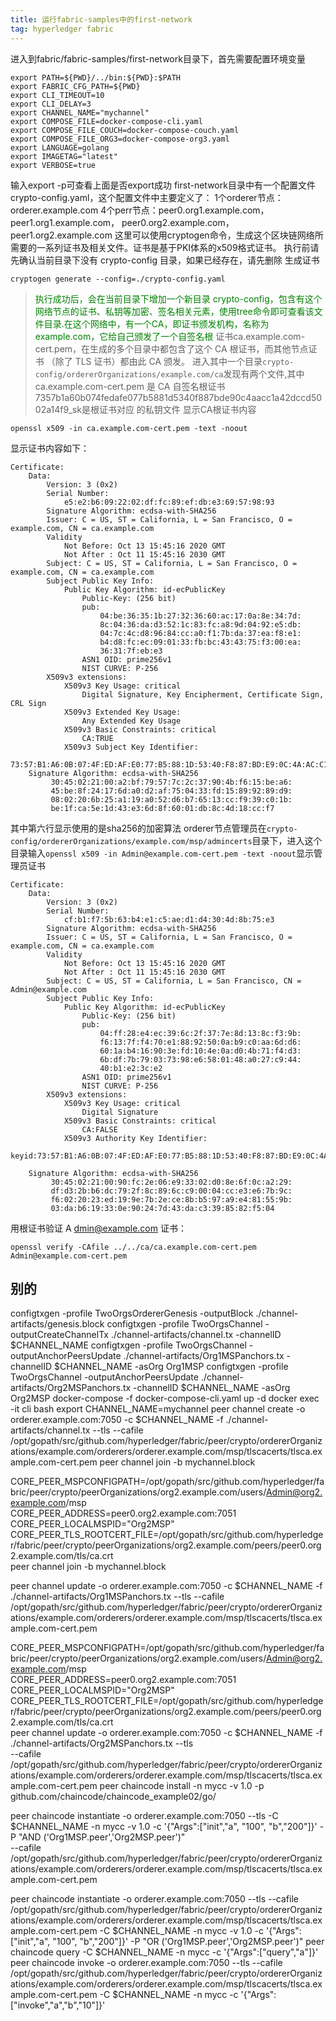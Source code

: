 ```yaml
---
title: 运行fabric-samples中的first-network
tag: hyperledger fabric
---
```


进入到fabric/fabric-samples/first-network目录下，首先需要配置环境变量
```
export PATH=${PWD}/../bin:${PWD}:$PATH
export FABRIC_CFG_PATH=${PWD}
export CLI_TIMEOUT=10
export CLI_DELAY=3
export CHANNEL_NAME="mychannel"
export COMPOSE_FILE=docker-compose-cli.yaml
export COMPOSE_FILE_COUCH=docker-compose-couch.yaml
export COMPOSE_FILE_ORG3=docker-compose-org3.yaml
export LANGUAGE=golang
export IMAGETAG="latest"
export VERBOSE=true
```
输入export -p可查看上面是否export成功
first-network目录中有一个配置文件crypto-config.yaml，这个配置文件中主要定义了：
1个orderer节点：orderer.example.com
4个perr节点：peer0.org1.example.com， peer1.org1.example.com， peer0.org2.example.com， peer1.org2.example.com
这里可以使用cryptogen命令，生成这个区块链网络所需要的一系列证书及相关文件。证书是基于PKI体系的x509格式证书。
执行前请先确认当前目录下没有 crypto-config 目录，如果已经存在，请先删除
生成证书

```
cryptogen generate --config=./crypto-config.yaml
```
><font color=green>执行成功后，会在当前目录下增加一个新目录 crypto-config，包含有这个网络节点的证书、私钥等加密、签名相关元素，使用tree命令即可查看该文件目录.在这个网络中，有一个CA，即证书颁发机构，名称为example.com，它给自己颁发了一个自签名根</font>
证书ca.example.com-cert.pem，在生成的多个目录中都包含了这个 CA 根证书，而其他节点证书
（除了 TLS 证书）都由此 CA 颁发。
进入其中一个目录`crypto-config/ordererOrganizations/example.com/ca`发现有两个文件,其中ca.example.com-cert.pem 是 CA 自签名根证书
7357b1a60b074fedafe077b5881d5340f887bde90c4aacc1a42dccd5002a14f9_sk是根证书对应
的私钥文件
显示CA根证书内容

```
openssl x509 -in ca.example.com-cert.pem -text -noout
```
显示证书内容如下：
```
Certificate:
    Data:
        Version: 3 (0x2)
        Serial Number:
            e5:e2:b6:09:22:02:df:fc:89:ef:db:e3:69:57:98:93
        Signature Algorithm: ecdsa-with-SHA256
        Issuer: C = US, ST = California, L = San Francisco, O = example.com, CN = ca.example.com
        Validity
            Not Before: Oct 13 15:45:16 2020 GMT
            Not After : Oct 11 15:45:16 2030 GMT
        Subject: C = US, ST = California, L = San Francisco, O = example.com, CN = ca.example.com
        Subject Public Key Info:
            Public Key Algorithm: id-ecPublicKey
                Public-Key: (256 bit)
                pub:
                    04:be:36:35:1b:27:32:36:60:ac:17:0a:8e:34:7d:
                    8c:04:36:da:d3:52:1c:83:fc:a8:9d:04:92:e5:db:
                    04:7c:4c:d8:96:84:cc:a0:f1:7b:da:37:ea:f8:e1:
                    b4:d8:fc:ec:09:01:33:fb:bc:43:43:75:f3:00:ea:
                    36:31:7f:eb:e3
                ASN1 OID: prime256v1
                NIST CURVE: P-256
        X509v3 extensions:
            X509v3 Key Usage: critical
                Digital Signature, Key Encipherment, Certificate Sign, CRL Sign
            X509v3 Extended Key Usage: 
                Any Extended Key Usage
            X509v3 Basic Constraints: critical
                CA:TRUE
            X509v3 Subject Key Identifier: 
                73:57:B1:A6:0B:07:4F:ED:AF:E0:77:B5:88:1D:53:40:F8:87:BD:E9:0C:4A:AC:C1:A4:2D:CC:D5:00:2A:14:F9
    Signature Algorithm: ecdsa-with-SHA256
         30:45:02:21:00:a2:bf:79:57:7c:2c:37:90:4b:f6:15:be:a6:
         45:be:8f:24:17:6d:a0:d2:af:75:04:33:fd:15:89:92:89:d9:
         08:02:20:6b:25:a1:19:a0:52:d6:b7:65:13:cc:f9:39:c0:1b:
         be:1f:ca:5e:1d:43:e3:6d:8f:60:01:db:8c:4d:18:cc:f7
```
其中第六行显示使用的是sha256的加密算法
orderer节点管理员在`crypto-config/ordererOrganizations/example.com/msp/admincerts`目录下，进入这个目录输入`openssl x509 -in Admin@example.com-cert.pem -text -noout`显示管理员证书
```
Certificate:
    Data:
        Version: 3 (0x2)
        Serial Number:
            cf:b1:f7:5b:63:b4:e1:c5:ae:d1:d4:30:4d:8b:75:e3
        Signature Algorithm: ecdsa-with-SHA256
        Issuer: C = US, ST = California, L = San Francisco, O = example.com, CN = ca.example.com
        Validity
            Not Before: Oct 13 15:45:16 2020 GMT
            Not After : Oct 11 15:45:16 2030 GMT
        Subject: C = US, ST = California, L = San Francisco, CN = Admin@example.com
        Subject Public Key Info:
            Public Key Algorithm: id-ecPublicKey
                Public-Key: (256 bit)
                pub:
                    04:ff:28:e4:ec:39:6c:2f:37:7e:8d:13:8c:f3:9b:
                    f6:13:7f:f4:70:e1:88:92:50:0a:b9:c0:aa:6d:d6:
                    60:1a:b4:16:90:3e:fd:10:4e:0a:d0:4b:71:f4:d3:
                    6b:df:7b:79:03:73:98:e6:58:01:48:a0:27:c9:44:
                    40:b1:e2:3c:e2
                ASN1 OID: prime256v1
                NIST CURVE: P-256
        X509v3 extensions:
            X509v3 Key Usage: critical
                Digital Signature
            X509v3 Basic Constraints: critical
                CA:FALSE
            X509v3 Authority Key Identifier: 
                keyid:73:57:B1:A6:0B:07:4F:ED:AF:E0:77:B5:88:1D:53:40:F8:87:BD:E9:0C:4A:AC:C1:A4:2D:CC:D5:00:2A:14:F9

    Signature Algorithm: ecdsa-with-SHA256
         30:45:02:21:00:90:fc:2e:06:e9:33:02:d0:8e:6f:0c:a2:29:
         df:d3:2b:b6:dc:79:2f:8c:89:6c:c9:00:04:cc:e3:e6:7b:9c:
         f6:02:20:23:ed:19:9e:7b:2e:ce:8b:b5:97:a9:e4:81:55:9b:
         03:da:b6:19:33:0e:90:24:7d:43:da:c3:39:85:82:f5:04
```
用根证书验证 A dmin@example.com 证书：
```
openssl verify -CAfile ../../ca/ca.example.com-cert.pem Admin@example.com-cert.pem
```
##  别的
configtxgen -profile TwoOrgsOrdererGenesis -outputBlock ./channel-artifacts/genesis.block
configtxgen -profile TwoOrgsChannel -outputCreateChannelTx ./channel-artifacts/channel.tx -channelID $CHANNEL_NAME
configtxgen -profile TwoOrgsChannel -outputAnchorPeersUpdate ./channel-artifacts/Org1MSPanchors.tx -channelID $CHANNEL_NAME -asOrg Org1MSP
configtxgen -profile TwoOrgsChannel -outputAnchorPeersUpdate ./channel-artifacts/Org2MSPanchors.tx -channelID $CHANNEL_NAME -asOrg Org2MSP
docker-compose -f docker-compose-cli.yaml up -d
docker exec -it cli bash
export CHANNEL_NAME=mychannel
peer channel create -o orderer.example.com:7050 -c $CHANNEL_NAME -f ./channel-artifacts/channel.tx --tls --cafile /opt/gopath/src/github.com/hyperledger/fabric/peer/crypto/ordererOrganizations/example.com/orderers/orderer.example.com/msp/tlscacerts/tlsca.example.com-cert.pem
peer channel join -b mychannel.block

CORE_PEER_MSPCONFIGPATH=/opt/gopath/src/github.com/hyperledger/fabric/peer/crypto/peerOrganizations/org2.example.com/users/Admin@org2.example.com/msp \
CORE_PEER_ADDRESS=peer0.org2.example.com:7051 CORE_PEER_LOCALMSPID="Org2MSP" \
CORE_PEER_TLS_ROOTCERT_FILE=/opt/gopath/src/github.com/hyperledger/fabric/peer/crypto/peerOrganizations/org2.example.com/peers/peer0.org2.example.com/tls/ca.crt \
peer channel join -b mychannel.block

peer channel update -o orderer.example.com:7050 -c $CHANNEL_NAME -f ./channel-artifacts/Org1MSPanchors.tx --tls --cafile /opt/gopath/src/github.com/hyperledger/fabric/peer/crypto/ordererOrganizations/example.com/orderers/orderer.example.com/msp/tlscacerts/tlsca.example.com-cert.pem

CORE_PEER_MSPCONFIGPATH=/opt/gopath/src/github.com/hyperledger/fabric/peer/crypto/peerOrganizations/org2.example.com/users/Admin@org2.example.com/msp \
CORE_PEER_ADDRESS=peer0.org2.example.com:7051 CORE_PEER_LOCALMSPID="Org2MSP" \
CORE_PEER_TLS_ROOTCERT_FILE=/opt/gopath/src/github.com/hyperledger/fabric/peer/crypto/peerOrganizations/org2.example.com/peers/peer0.org2.example.com/tls/ca.crt \
peer channel update -o orderer.example.com:7050 -c $CHANNEL_NAME -f ./channel-artifacts/Org2MSPanchors.tx --tls \
--cafile /opt/gopath/src/github.com/hyperledger/fabric/peer/crypto/ordererOrganizations/example.com/orderers/orderer.example.com/msp/tlscacerts/tlsca.example.com-cert.pem
peer chaincode install -n mycc -v 1.0 -p github.com/chaincode/chaincode_example02/go/

peer chaincode instantiate -o orderer.example.com:7050 --tls -C $CHANNEL_NAME -n mycc -v 1.0 -c '{"Args":["init","a", "100", "b","200"]}' -P "AND ('Org1MSP.peer','Org2MSP.peer')" \
--cafile /opt/gopath/src/github.com/hyperledger/fabric/peer/crypto/ordererOrganizations/example.com/orderers/orderer.example.com/msp/tlscacerts/tlsca.example.com-cert.pem

peer chaincode instantiate -o orderer.example.com:7050 --tls --cafile /opt/gopath/src/github.com/hyperledger/fabric/peer/crypto/ordererOrganizations/example.com/orderers/orderer.example.com/msp/tlscacerts/tlsca.example.com-cert.pem -C $CHANNEL_NAME -n mycc -v 1.0 -c '{"Args":["init","a", "100", "b","200"]}' -P "OR ('Org1MSP.peer','Org2MSP.peer')"
peer chaincode query -C $CHANNEL_NAME -n mycc -c '{"Args":["query","a"]}'
peer chaincode invoke -o orderer.example.com:7050  --tls --cafile /opt/gopath/src/github.com/hyperledger/fabric/peer/crypto/ordererOrganizations/example.com/orderers/orderer.example.com/msp/tlscacerts/tlsca.example.com-cert.pem  -C $CHANNEL_NAME -n mycc -c '{"Args":["invoke","a","b","10"]}'

